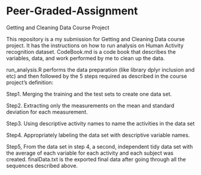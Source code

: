# Peer-Graded-Assignment
Getting and Cleaning Data Course Project

This repository is a my submission for Getting and Cleaning Data course project. It has the instructions on how to run analysis on Human Activity recognition dataset.
CodeBook.md is a code book that describes the variables, data, and work performed by me to clean up the data.

run_analysis.R performs the data preparation (like library dplyr inclusion and etc) and then followed by the 5 steps required as described in the course project’s definition:

Step1. Merging the training and the test sets to create one data set.


Step2. Extracting only the measurements on the mean and standard deviation for each measurement.


Step3. Using descriptive activity names to name the activities in the data set


Step4. Appropriately labeling the data set with descriptive variable names.


Step5, From the data set in step 4, a second, independent tidy data set with the average of each variable for each activity and each subject was created.
finalData.txt is the exported final data after going through all the sequences described above.

